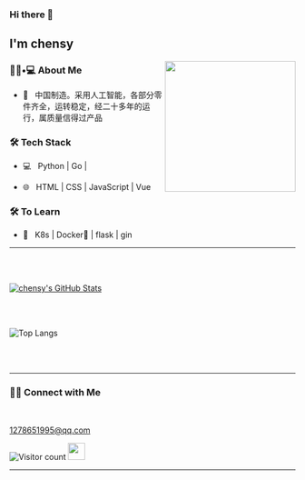 ### Hi there 👋<h2> I'm chensy</h2>

<img align='right' src="https://media.giphy.com/media/M9gbBd9nbDrOTu1Mqx/giphy.gif" width="230">

<h3> 👨🏻•💻 About Me </h3>



- 🤔 &nbsp; 中国制造。采用人工智能，各部分零件齐全，运转稳定，经二十多年的运行，属质量信得过产品



<h3>🛠 Tech Stack</h3>



- 💻 &nbsp; Python | Go | 

- 🌐 &nbsp; HTML | CSS | JavaScript | Vue 

<!--

- 🛢 &nbsp; MySQL | Redis

- 🔧 &nbsp; Git | Markdown | bt | xshell

- 🖥 &nbsp; yys | dnf | lol

-->



<h3>🛠 To Learn</h3>

- 🔧 &nbsp; K8s | Docker🐳 | flask | gin

<hr>



<br/><br/>

[![chensy's GitHub Stats](https://github-readme-stats.vercel.app/api?username=chensylz&show_icons=true)](https://github.com/chensylz)

<br/>

<br/>

![Top Langs](https://github-readme-stats.vercel.app/api/top-langs/?username=chensylz&show_icons=true)

<br><br>



<hr>



<h3> 🤝🏻 Connect with Me </h3>

<br>



<p align="center">

<a href="mailto:1278651995@qq.com">1278651995@qq.com</a>

</p>





![Visitor count](https://visitor-badge.laobi.icu/badge?page_id=shivam0110.shivam0110)   <img src="https://media.giphy.com/media/dxn6fRlTIShoeBr69N/giphy.gif" width="30">





<hr>



